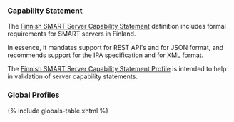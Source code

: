 ### Capability Statement

The [Finnish SMART Server Capability Statement](CapabilityStatement-fi-smart-server.html)
definition includes formal requirements for SMART servers in Finland.

In essence, it mandates support for REST API's and for JSON format, and recommends support for the
IPA specification and for XML format.

The
[Finnish SMART Server Capability Statement Profile](StructureDefinition-fi-smart-server-profile.html)
is intended to help in validation of server capability statements.

### Global Profiles

{% include globals-table.xhtml %}